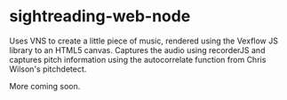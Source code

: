 # sightreading-web-node

Uses VNS to create a little piece of music, rendered using the Vexflow JS library to an HTML5 canvas. Captures the audio using recorderJS and captures pitch information using the autocorrelate function from Chris Wilson's pitchdetect.

More coming soon.


